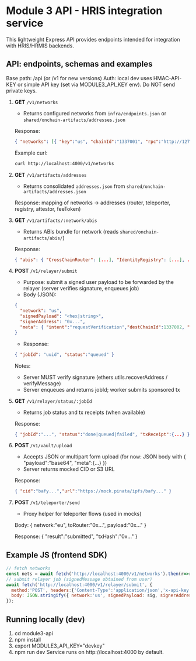 # Module 3 API - HRIS integration service

This lightweight Express API provides endpoints intended for integration with HRIS/HRMIS backends.

## API: endpoints, schemas and examples

Base path: /api (or /v1 for new versions) Auth: local dev uses HMAC-API-KEY or simple API key (set via MODULE3_API_KEY env). Do NOT send private keys.

1.  **GET** `/v1/networks`

    - Returns configured networks from `infra/endpoints.json` or `shared/onchain-artifacts/addresses.json`

    Response:

    ```json
    { "networks": [{ "key":"us", "chainId":"1337001", "rpc":"http://127.0.0.1:9650/ext/bc/C/rpc", "teleporter":"0x..." }, ...] }
    ```

    Example curl:

    ```bash
    curl http://localhost:4000/v1/networks
    ```

2.  **GET** `/v1/artifacts/addresses`

    - Returns consolidated `addresses.json` from `shared/onchain-artifacts/addresses.json`

    Response: mapping of networks -> addresses (router, teleporter, registry, attestor, feeToken)

3.  **GET** `/v1/artifacts/:network/abis`

    - Returns ABIs bundle for network (reads `shared/onchain-artifacts/abis/`)

    Response:

    ```json
    { "abis": { "CrossChainRouter": [...], "IdentityRegistry": [...], ... } }
    ```

4.  **POST** `/v1/relayer/submit`

    - Purpose: submit a signed user payload to be forwarded by the relayer (server verifies signature, enqueues job)
    - Body (JSON):

    ```json
    {
      "network": "us",
      "signedPayload": "<hex|string>",
      "signerAddress": "0x...",
      "meta": { "intent":"requestVerification","destChainId":1337002, "requestedLevel":2 }
    }
    ```

    - Response:

    ```json
    { "jobId": "uuid", "status":"queued" }
    ```

    Notes:

    - Server MUST verify signature (ethers.utils.recoverAddress / verifyMessage)
    - Server enqueues and returns jobId; worker submits sponsored tx

5.  **GET** `/v1/relayer/status/:jobId`

    - Returns job status and tx receipts (when available)

    Response:

    ```json
    { "jobId":"...", "status":"done|queued|failed", "txReceipt":{...} }
    ```

6.  **POST** `/v1/vault/upload`

    - Accepts JSON or multipart form upload (for now: JSON body with { "payload":"base64", "meta":{...} })
    - Server returns mocked CID or S3 URL

    Response:

    ```json
    { "cid":"bafy...","url":"https://mock.pinata/ipfs/bafy..." }
    ```

7.  **POST** `/v1/teleporter/send`

    - Proxy helper for teleporter flows (used in mocks)

    Body: { network:"eu", toRouter:"0x...", payload:"0x..." }

    Response: { "result":"submitted", "txHash":"0x..." }

## Example JS (frontend SDK)

```js
// fetch networks
const nets = await fetch('http://localhost:4000/v1/networks').then(r=>r.json());
// submit relayer job (signedMessage obtained from user)
await fetch('http://localhost:4000/v1/relayer/submit', {
  method:'POST', headers:{'Content-Type':'application/json','x-api-key':process.env.MODULE3_API_KEY},
  body: JSON.stringify({ network:'us', signedPayload: sig, signerAddress:addr, meta:{destChainId:1337002, requestedLevel:2} })
});
```

## Running locally (dev)

1.  cd module3-api
2.  npm install
3.  export MODULE3_API_KEY="devkey"
4.  npm run dev Service runs on http://localhost:4000 by default.
